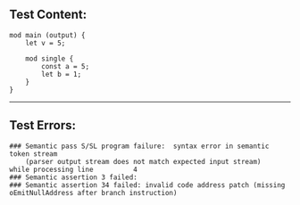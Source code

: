 
Test Content: 
-------------------------
```
mod main (output) {
    let v = 5;

    mod single {
        const a = 5;
        let b = 1;
    }
}
```
------------------------

Test Errors:
-------------------------
```
### Semantic pass S/SL program failure:  syntax error in semantic token stream
    (parser output stream does not match expected input stream)
while processing line          4
### Semantic assertion 3 failed: 
### Semantic assertion 34 failed: invalid code address patch (missing oEmitNullAddress after branch instruction)
```
